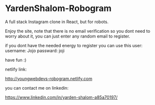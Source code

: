 # YardenShalom-Robogram
A full stack Instagram clone in React, but for robots.

Enjoy the site, note that there is no email verification so you dont need to worry about it,
you can just enter any random email to register.

if you dont have the needed energy to register you can use this user:
username: Jojo
passward: joji

have fun :) 

netlify link:

http://youngwebdevs-robogram.netlify.com

you can contact me on linkedin:

https://www.linkedin.com/in/yarden-shalom-a85a70197/
